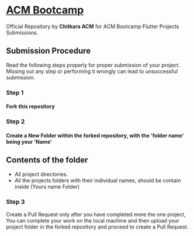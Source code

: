 # [ACM Bootcamp](https://github.com/Chitkara-ACM/ACM-Bootcamp)

Official Repository by **Chitkara ACM** for ACM Bootcamp Flutter Projects Submissions.

## Submission Procedure
Read the following steps properly for proper submission of your project. Missing out any step or performing it wrongly can lead to unsuccessful submission. 

### Step 1
#### Fork this repository

### Step 2
#### Create a New Folder within the forked repository, with the 'folder name' being your 'Name'

## Contents of the folder
+ All project directories.
+ All the projects folders with their individual names, should be contain inside (Yours name Folder)

### Step 3
Create a Pull Request only after you have completed more the one project,
You can complete your work on the local machine and then upload your project folder in the forked repository and proceed to create a Pull Request.

